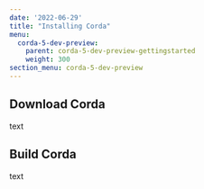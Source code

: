 ```yaml
---
date: '2022-06-29'
title: "Installing Corda"
menu:
  corda-5-dev-preview:
    parent: corda-5-dev-preview-gettingstarted
    weight: 300
section_menu: corda-5-dev-preview
---
```


## Download Corda
text
## Build Corda
text
